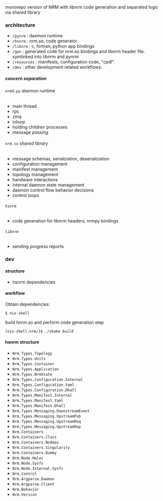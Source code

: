 monorepo version of NRM with libnrm code generation and separated logic via shared library

### architecture

- `/pynrm` : daemon runtime
- `/hsnrm` : nrm.so, code generator
- `/libnrm` : c, fortran, python app bindings
- `/gen` : generated code for nrm.so bindings and libnrm header file. symlinked into libnrm and pynrm
- `/resources` : manifests, configuration code, "cpdl".
- `/dev` : other development related workflows.

##### concern separation

###### `nrmd.py` daemon runtime
- main thread 
- rpc
- zmq
- ioloop
- holding children processes
- message *passing*
###### `nrm.so` shared library
- message schemas, serialization, deserialization
- configuration management
- manifest management
- topology management
- handware interactions
- internal daemon state management
- daemon control flow behavior decisions
- control loops
###### `hsnrm`
- code generation for libnrm headers, nrmpy bindings
###### `libnrm`
- sending progress reports

### dev

#### structure

- hsnrm dependencies

#### workflow

Obtain dependencies:
```
$ nix-shell
```

build hnrm.so and perform code generation step
```
[nix-shell:nrm/]$ ./shake build
```

#### hsnrm structure

- `Nrm.Types.Topology`
- `Nrm.Types.Units`
- `Nrm.Types.Container`
- `Nrm.Types.Application`
- `Nrm.Types.NrmState`
- `Nrm.Types.Configuration.Internal`
- `Nrm.Types.Configuration.Yaml`
- `Nrm.Types.Configuration.Dhall`
- `Nrm.Types.Manifest.Internal`
- `Nrm.Types.Manifest.Yaml`
- `Nrm.Types.Manifest.Dhall`
- `Nrm.Types.Messaging.DownstreamEvent`
- `Nrm.Types.Messaging.UpstreamPub`
- `Nrm.Types.Messaging.UpstreamReq`
- `Nrm.Types.Messaging.UpstreamRep`
- `Nrm.Containers`
- `Nrm.Containers.Class`
- `Nrm.Containers.Nodeos`
- `Nrm.Containers.Singularity`
- `Nrm.Containers.Dummy`
- `Nrm.Node.Hwloc`
- `Nrm.Node.Sysfs`
- `Nrm.Node.Internal.Sysfs`
- `Nrm.Control`
- `Nrm.Argparse.Daemon`
- `Nrm.Argparse.Client`
- `Nrm.Behavior`
- `Nrm.Version`
